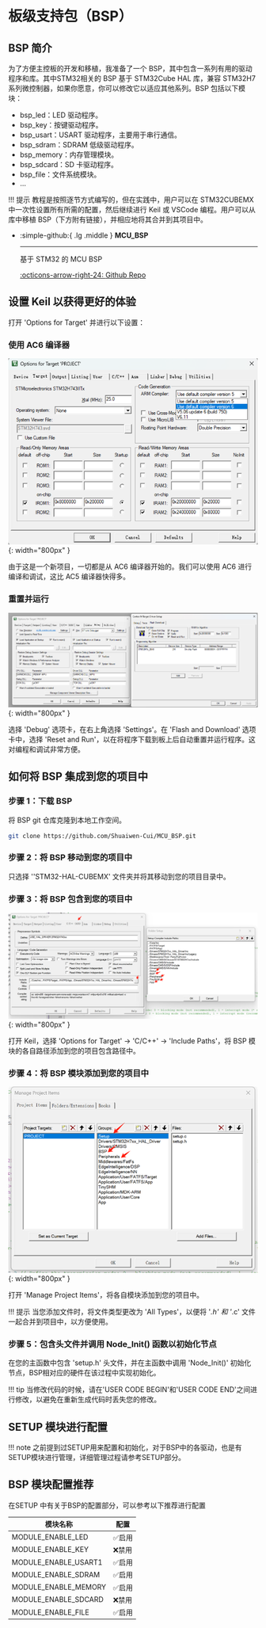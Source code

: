 # 板级支持包（BSP）

## BSP 简介
为了方便主控板的开发和移植，我准备了一个 BSP，其中包含一系列有用的驱动程序和库。其中STM32相关的 BSP 基于 STM32Cube HAL 库，兼容 STM32H7 系列微控制器，如果你愿意，你可以修改它以适应其他系列。BSP 包括以下模块：

- bsp_led：LED 驱动程序。
- bsp_key：按键驱动程序。
- bsp_usart：USART 驱动程序，主要用于串行通信。
- bsp_sdram：SDRAM 低级驱动程序。
- bsp_memory：内存管理模块。
- bsp_sdcard：SD 卡驱动程序。
- bsp_file：文件系统模块。
- ...

!!! 提示
    教程是按照逐节方式编写的，但在实践中，用户可以在 STM32CUBEMX 中一次性设置所有所需的配置，然后继续进行 Keil 或 VSCode 编程。用户可以从库中移植 BSP（下方附有链接），并相应地将其合并到其项目中。

<div class="grid cards" markdown>

-   :simple-github:{ .lg .middle } __MCU_BSP__

    ---

    基于 STM32 的 MCU BSP


    [:octicons-arrow-right-24: <a href="https://github.com/Shuaiwen-Cui/MCU_BSP.git" target="_blank"> Github Repo </a>](#)

</div>

## 设置 Keil 以获得更好的体验

打开 'Options for Target' 并进行以下设置：

### 使用 AC6 编译器
![AC6](keil.png){: width="800px" }

由于这是一个新项目，一切都是从 AC6 编译器开始的。我们可以使用 AC6 进行编译和调试，这比 AC5 编译器快得多。

### 重置并运行
![RESET](keil_reset_run.png){: width="800px" }

选择 'Debug' 选项卡，在右上角选择 'Settings'。在 'Flash and Download' 选项卡中，选择 'Reset and Run'，以在将程序下载到板上后自动重置并运行程序。这对编程和调试非常方便。

## 如何将 BSP 集成到您的项目中

### 步骤 1：下载 BSP

将 BSP git 仓库克隆到本地工作空间。

```bash
git clone https://github.com/Shuaiwen-Cui/MCU_BSP.git
```

### 步骤 2：将 BSP 移动到您的项目中

只选择 ''STM32-HAL-CUBEMX' 文件夹并将其移动到您的项目目录中。

### 步骤 3：将 BSP 包含到您的项目中
![INCLUDE](include.png){: width="800px" }

打开 Keil，选择 'Options for Target' -> 'C/C++' -> 'Include Paths'，将 BSP 模块的各自路径添加到您的项目包含路径中。

### 步骤 4：将 BSP 模块添加到您的项目中
![ITEMS](items.png){: width="800px" }

打开 'Manage Project Items'，将各自模块添加到您的项目中。

!!! 提示
    当您添加文件时，将文件类型更改为 'All Types'，以便将 '*.h' 和 '*.c' 文件一起合并到项目中，以方便使用。

### 步骤 5：包含头文件并调用 Node_Init() 函数以初始化节点

在您的主函数中包含 'setup.h' 头文件，并在主函数中调用 'Node_Init()' 初始化节点，BSP相对应的硬件在该过程中实现初始化。

!!! tip
    当修改代码的时候，请在'USER CODE BEGIN'和'USER CODE END'之间进行修改，以避免在重新生成代码时丢失您的修改。

## SETUP 模块进行配置

!!! note
    之前提到过SETUP用来配置和初始化，对于BSP中的各驱动，也是有SETUP模块进行管理，详细管理过程请参考SETUP部分。

## BSP 模块配置推荐
在SETUP 中有关于BSP的配置部分，可以参考以下推荐进行配置

| 模块名称 | 配置 |
| --- | --- |
| MODULE_ENABLE_LED | ✅启用 |
| MODULE_ENABLE_KEY | ❌禁用 |
| MODULE_ENABLE_USART1 | ✅启用 |
| MODULE_ENABLE_SDRAM | ✅启用 |
| MODULE_ENABLE_MEMORY | ✅启用 |
| MODULE_ENABLE_SDCARD | ❌禁用 |
| MODULE_ENABLE_FILE | ✅启用 |
